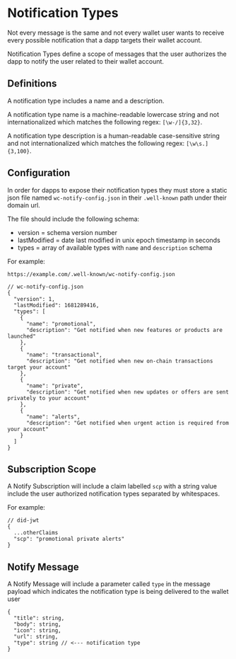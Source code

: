 # Notification Types

Not every message is the same and not every wallet user wants to receive every possible notification that a dapp targets their wallet account.

Notification Types define a scope of messages that the user authorizes the dapp to notify the user related to their wallet account.

## Definitions

A notification type includes a name and a description.

A notification type name is a machine-readable lowercase string and not internationalized which matches the following regex: `[\w-/]{3,32}`.

A notification type description is a human-readable case-sensitive string and not internationalized which matches the following regex: `[\w\s.]{3,100}`.


## Configuration

In order for dapps to expose their notification types they must store a static json file named `wc-notify-config.json` in their `.well-known` path under their domain url.

The file should include the following schema:

* version = schema version number
* lastModified = date last modified in unix epoch timestamp in seconds
* types = array of available types with `name` and `description` schema

For example:

```jsonc
https://example.com/.well-known/wc-notify-config.json

// wc-notify-config.json
{
  "version": 1,
  "lastModified": 1681289416,
  "types": [
    {
      "name": "promotional",
      "description": "Get notified when new features or products are launched"
    },
    {
      "name": "transactional",
      "description": "Get notified when new on-chain transactions target your account"
    },
    {
      "name": "private",
      "description": "Get notified when new updates or offers are sent privately to your account"
    },
    {
      "name": "alerts",
      "description": "Get notified when urgent action is required from your account"
    }
  ]
}
```

## Subscription Scope

A Notify Subscription will include a claim labelled `scp` with a string value include the user authorized notification types separated by whitespaces.

For example:

```jsonc
// did-jwt
{
  ...otherClaims
  "scp": "promotional private alerts"
}
```

## Notify Message

A Notify Message will include a parameter called `type` in the message payload which indicates the notification type is being delivered to the wallet user

```jsonc
{
  "title": string,
  "body": string,
  "icon": string,
  "url": string,
  "type": string // <--- notification type
}
```
